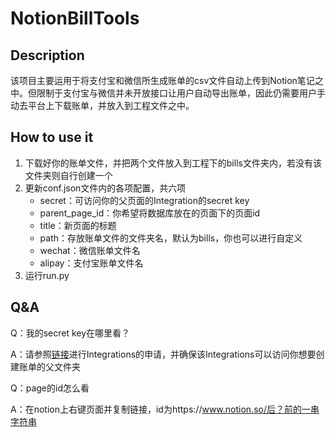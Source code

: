 # NotionBillTools



## Description

该项目主要运用于将支付宝和微信所生成账单的csv文件自动上传到Notion笔记之中。但限制于支付宝与微信并未开放接口让用户自动导出账单，因此仍需要用户手动去平台上下载账单，并放入到工程文件之中。



## How to use it

1. 下载好你的账单文件，并把两个文件放入到工程下的bills文件夹内，若没有该文件夹则自行创建一个
2. 更新conf.json文件内的各项配置，共六项
   - secret：可访问你的父页面的Integration的secret key
   - parent_page_id：你希望将数据库放在的页面下的页面id
   - title：新页面的标题
   - path：存放账单文件的文件夹名，默认为bills，你也可以进行自定义
   - wechat：微信账单文件名
   - alipay：支付宝账单文件名
3. 运行run.py



## Q&A

Q：我的secret key在哪里看？

A：请参照[链接](https://developers.notion.com/docs/getting-started)进行Integrations的申请，并确保该Integrations可以访问你想要创建账单的父文件夹

Q：page的id怎么看

A：在notion上右键页面并复制链接，id为https://www.notion.so/后？前的一串字符串


